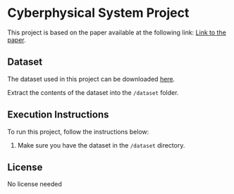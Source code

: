 # Cyberphysical System Project

This project is based on the paper available at the following link: [Link to the paper](https://ieeexplore.ieee.org/document/10001536).

## Dataset

The dataset used in this project can be downloaded [here](https://ocslab.hksecurity.net/Dataset/CAN-intrusion-dataset).

Extract the contents of the dataset into the `/dataset` folder.

## Execution Instructions

To run this project, follow the instructions below:

1. Make sure you have the dataset in the `/dataset` directory.


## License

No license needed